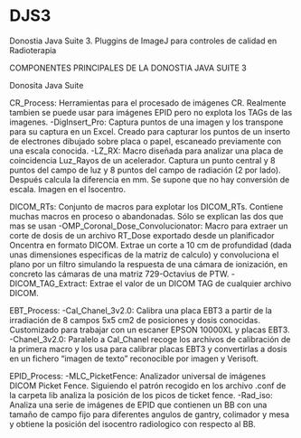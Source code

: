 # DJS3
Donostia Java Suite 3. Pluggins de ImageJ  para controles de calidad en Radioterapia

COMPONENTES PRINCIPALES DE LA DONOSTIA JAVA SUITE 3


Donosita Java Suite


CR_Process: Herramientas para el procesado de imágenes CR. Realmente tambien se puede usar para imágenes EPID pero no explota los TAGs de las imagenes.
-DigInsert_Pro: Captura puntos de una imagen y los transpone para su captura en un Excel. Creado para capturar los puntos de un inserto de electrones dibujado sobre placa o papel, escaneado previamente con una escala conocida.
-LZ_RX: Macro diseñada para analizar una placa de coincidencia Luz_Rayos de un acelerador. Captura un punto central y 8 puntos del campo de luz y 8 puntos del campo de radiación (2 por lado). Después calcula la diferencia en mm. Se supone que no hay conversión de escala. Imagen en el Isocentro.

DICOM_RTs: Conjunto de macros para explotar los DICOM_RTs. Contiene muchas macros en proceso o abandonadas. Sólo se explican las dos que mas se usan
-OMP_Coronal_Dose_Convolucionator: Macro para extraer un corte de dosis de un archivo RT_Dose exportado desde un planificador Oncentra en formato DICOM. Extrae un corte a 10 cm de profundidad (dada unas dimensiones especificas de la matriz de calculo) y convoluciona el plano por un filtro simulando la respuesta de una cámara de ionización, en concreto las cámaras de una matriz 729-Octavius de PTW.
-DICOM_TAG_Extract: Extrae el valor de un DICOM TAG de cualquier archivo DICOM.

EBT_Process:
-Cal_Chanel_3v2.0: Calibra una placa EBT3 a partir de la irradiación de 8 campos 5x5 cm2 de posiciones y dosis conocidas. Customizado para trabajar con un escaner EPSON 10000XL y placas EBT3.
-Chanel_3v2.0: Paralelo a Cal_Chanel recoge los archivos de calibración de la primera macro y los usa para calibrar placas EBT3 y convertirlas a dosis en un fichero “imagen de texto” reconocible por imagen y Verisoft.

EPID_Process:
-MLC_PicketFence: Analizador universal de imágenes DICOM Picket Fence. Siguiendo el patrón recogido en los archivo .conf de la carpeta lib analiza la posición de los picos de ticket fence.
-Rad_iso: Analiza una serie de imágenes de EPID que contienen un BB con una tamaño de campo fijo para diferentes angulos de gantry, colimador y mesa y obtiene la posición del isocentro radiologico con respecto al BB.
